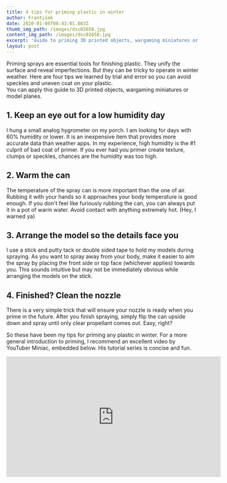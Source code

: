 ```yaml
---
title: 4 tips for priming plastic in winter
author: František
date: 2020-01-06T08:43:01.083Z
thumb_img_path: /images/dsc02658.jpg
content_img_path: /images/dsc02658.jpg
excerpt: 'Guide to priming 3D printed objects, wargaming miniatures or model planes.'
layout: post
---
```

Priming sprays are essential tools for finishing plastic. They unify the surface and reveal imperfections. But they can be tricky to operate in winter weather. Here are four tips we learned by trial and error so you can avoid speckles and uneven coat on your plastic.\
You can apply this guide to 3D printed objects, wargaming miniatures or model planes.

## 1. Keep an eye out for a low humidity day

I hung a small analog hygrometer on my porch. I am looking for days with 60% humidity or lower. It is an inexpensive item that provides more accurate data than weather apps. In my experience, high humidity is the #1 culprit of bad coat of primer. If you ever had you primer create texture, clumps or speckles, chances are the humidity was too high.

## 2. Warm the can

The temperature of the spray can is more important than the one of air. Rubbing it with your hands so it approaches your body temperature is good enough. If you don't feel like furiously rubbing the can, you can always put it in a pot of warm water. Avoid contact with anything extremely hot. (Hey, I warned ya)

## 3. Arrange the model so the details face you

I use a stick and putty tack or double sided tape to hold my models during spraying. As you want to spray away from your body, make it easier to aim the spray by placing the front side or top face (whichever applies) towards you. This sounds intuitive but may not be immediately obvious while arranging the models on the stick.

## 4. Finished? Clean the nozzle

There is a very simple trick that will ensure your nozzle is ready when you prime in the future. After you finish spraying, simply flip the can upside down and spray until only clear propellant comes out. Easy, right?

So these have been my tips for priming any plastic in winter.  For a more general introduction to priming, I recommend an excellent video by YouTuber Miniac, embedded below. His tutorial series is concise and fun.

<iframe width="560" height="315" src="https://www.youtube.com/embed/k1srek0pono" frameborder="0" allow="accelerometer; autoplay; encrypted-media; gyroscope; picture-in-picture" allowfullscreen></iframe>
